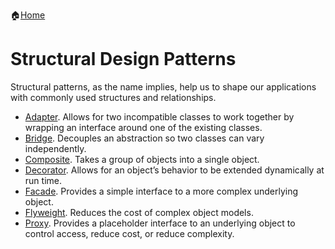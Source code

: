 :house:[Home](https://github.com/DevilsTear/go-design-patterns/ "Table of Contents")
# Structural Design Patterns
Structural patterns, as the name implies, help us to shape our applications with commonly used structures and relationships.

-   [Adapter](https://github.com/DevilsTear/go-design-patterns/tree/main/gang-of-four/structural/adapter/ "Adapter Design Pattern in Go"). Allows for two incompatible classes to work together by wrapping an interface around one of the existing classes.
-   [Bridge](https://github.com/DevilsTear/go-design-patterns/tree/main/gang-of-four/structural/bridge/ "Bridge Design Pattern in Go"). Decouples an abstraction so two classes can vary independently.
-   [Composite](https://github.com/DevilsTear/go-design-patterns/tree/main/gang-of-four/structural/composite/ "Composite Design Pattern"). Takes a group of objects into a single object.
-   [Decorator](https://github.com/DevilsTear/go-design-patterns/tree/main/gang-of-four/structural/decorator/ "Decorator Pattern in Go"). Allows for an object’s behavior to be extended dynamically at run time.
-   [Facade](https://github.com/DevilsTear/go-design-patterns/tree/main/gang-of-four/structural/facade/ "Facade Design Pattern in Go"). Provides a simple interface to a more complex underlying object.
-   [Flyweight](https://github.com/DevilsTear/go-design-patterns/tree/main/gang-of-four/structural/flyweight/ "Flyweight Design Pattern in Go"). Reduces the cost of complex object models.
-   [Proxy](https://github.com/DevilsTear/go-design-patterns/tree/main/gang-of-four/structural/proxy/ "Proxy Design Pattern in Go"). Provides a placeholder interface to an underlying object to control access, reduce cost, or reduce complexity.
